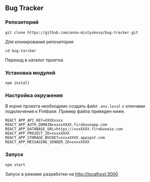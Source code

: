 ## Bug Tracker

### Репозиторий

`git clone https://github.com/anna-mistyukova/bug-tracker.git`

Для клонирования репозитория

`cd bug-tarcker`

Переход в каталог проетка

### Установка модулей
`npm install`

### Настройка окружения
В корне проекта необходимо создать файл `.env.local` с ключами подключения к Firebase. Пример файла приведен ниже.
```
REACT_APP_API_KEY=XXXXxxxx
REACT_APP_AUTH_DOMAIN=xxxxXXXX.firebaseapp.com
REACT_APP_DATABASE_URL=https://xxxXXXX.firebaseio.com
REACT_APP_PROJECT_ID=xxxxXXXX
REACT_APP_STORAGE_BUCKET=xxxxXXXX.appspot.com
REACT_APP_MESSAGING_SENDER_ID=xxxxXXXX
```

### Запуск
`npm start`

Запуск в режиме разработки на
[http://localhost:3000](http://localhost:3000)

